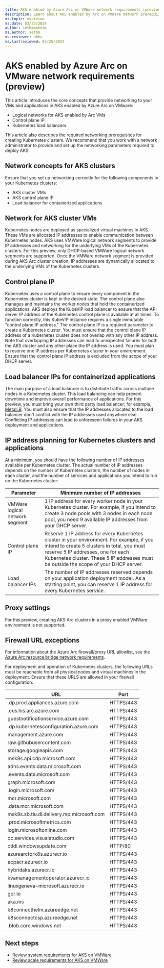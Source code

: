 ```yaml
---
title: AKS enabled by Azure Arc on VMWare network requirements (preview)
description: Learn about AKS enabled by Arc on VMWare network prerequisites.
ms.topic: overview
ms.date: 03/25/2024
author: sethmanheim
ms.author: sethm
ms.reviewer: abha
ms.lastreviewed: 03/25/2024
---
```


# AKS enabled by Azure Arc on VMware network requirements (preview)

This article introduces the core concepts that provide networking to your VMs and applications in AKS enabled by Azure Arc on VMware:

- Logical networks for AKS enabled by Arc VMs
- Control plane IP
- Kubernetes load balancers

This article also describes the required networking prerequisites for creating Kubernetes clusters. We recommend that you work with a network administrator to provide and set up the networking parameters required to deploy AKS.

## Network concepts for AKS clusters

Ensure that you set up networking correctly for the following components in your Kubernetes clusters:

- AKS cluster VMs
- AKS control plane IP
- Load balancer for containerized applications

## Network for AKS cluster VMs

Kubernetes nodes are deployed as specialized virtual machines in AKS. These VMs are allocated IP addresses to enable communication between Kubernetes nodes. AKS uses VMWare logical network segments to provide IP addresses and networking for the underlying VMs of the Kubernetes clusters. For this preview, only DHCP-based VMWare logical network segments are supported. Once the VMWare network segment is provided during AKS Arc cluster creation, IP addresses are dynamically allocated to the underlying VMs of the Kubernetes clusters.

## Control plane IP

Kubernetes uses a control plane to ensure every component in the Kubernetes cluster is kept in the desired state. The control plane also manages and maintains the worker nodes that hold the containerized applications. AKS deploys the KubeVIP load balancer to ensure that the API server IP address of the Kubernetes control plane is available at all times. To function correctly, this KubeVIP instance requires a single immutable "control plane IP address." The control plane IP is a required parameter to create a Kubernetes cluster. You must ensure that the control plane IP address of a Kubernetes cluster does not overlap with any other IP address. Note that overlapping IP addresses can lead to unexpected failures for both the AKS cluster and any other place the IP address is used. You must plan to reserve one IP address per Kubernetes cluster in your environment. Ensure that the control plane IP address is excluded from the scope of your DHCP server.

## Load balancer IPs for containerized applications

The main purpose of a load balancer is to distribute traffic across multiple nodes in a Kubernetes cluster. This load balancing can help prevent downtime and improve overall performance of applications. For this preview, you must bring your own third party load balancer; for example, [MetalLB](https://metallb.org/installation/). You must also ensure that the IP addresses allocated to the load balancer don't conflict with the IP addresses used anywhere else. Conflicting IP addresses can lead to unforeseen failures in your AKS deployment and applications.

## IP address planning for Kubernetes clusters and applications

At a minimum, you should have the following number of IP addresses available per Kubernetes cluster. The actual number of IP addresses depends on the number of Kubernetes clusters, the number of nodes in each cluster, and the number of services and applications you intend to run on the Kubernetes cluster:

| Parameter    | Minimum number of IP addresses |
|------------------|---------|
| VMWare logical network segment | 1 IP address for every worker node in your Kubernetes cluster. For example, if you intend to create 3 node pools with 3 nodes in each node pool, you need 9 available IP addresses from your DHCP server. |
| Control plane IP | Reserve 1 IP address for every Kubernetes cluster in your environment. For example, if you intend to create 5 clusters in total, you must reserve 5 IP addresses, one for each Kubernetes cluster. These 5 IP addresses must be outside the scope of your DHCP server. |
| Load balancer IPs | The number of IP addresses reserved depends on your application deployment model. As a starting point, you can reserve 1 IP address for every Kubernetes service. |

## Proxy settings

For this preview, creating AKS Arc clusters in a proxy enabled VMWare environment is not supported.

## Firewall URL exceptions

For information about the Azure Arc firewall/proxy URL allowlist, see the [Azure Arc resource bridge network requirements](/azure/azure-arc/resource-bridge/network-requirements#firewallproxy-url-allowlist).

For deployment and operation of Kubernetes clusters, the following URLs must be reachable from all physical nodes and virtual machines in the deployment. Ensure that these URLS are allowed in your firewall configuration:

| URL | Port |
|---|---|
|.dp.prod.appliances.azure.com | HTTPS/443 |
|.eus.his.arc.azure.com    | HTTPS/443 |
|guestnotificationservice.azure.com | HTTPS/443 |
|.dp.kubernetesconfiguration.azure.com | HTTPS/443 |
|management.azure.com | HTTPS/443 |
|raw.githubusercontent.com | HTTPS/443 |
|storage.googleapis.com | HTTPS/443 |
|msk8s.api.cdp.microsoft.com | HTTPS/443 |
|adhs.events.data.microsoft.com | HTTPS/443 |
|.events.data.microsoft.com | HTTPS/443 |
|graph.microsoft.com | HTTPS/443 |
|.login.microsoft.com | HTTPS/443 |
|mcr.microsoft.com | HTTPS/443 |
|.data.mcr.microsoft.com | HTTPS/443 |
|msk8s.sb.tlu.dl.delivery.mp.microsoft.com | HTTPS/443 |
|.prod.microsoftmetrics.com | HTTPS/443 | 
|login.microsoftonline.com | HTTPS/443 |
|dc.services.visualstudio.com | HTTPS/443 |
|ctldl.windowsupdate.com | HTTP/80 |
|azurearcfork8s.azurecr.io | HTTPS/443 |
|ecpacr.azurecr.io | HTTPS/443 |
|hybridaks.azurecr.io | HTTPS/443 |
|kvamanagementoperator.azurecr.io |    HTTPS/443 |
|linuxgeneva-microsoft.azurecr.io    | HTTPS/443 |
|gcr.io    | HTTPS/443 |
|aka.ms    | HTTPS/443 |
|k8connecthelm.azureedge.net | HTTPS/443 |
|k8sconnectcsp.azureedge.net | HTTPS/443 |
|.blob.core.windows.net | HTTPS/443 |

## Next steps

- [Review system requirements for AKS on VMWare](aks-vmware-system-requirements.md)
- [Review scale requirements for AKS on VMWare](aks-vmware-scale-requirements.md)
